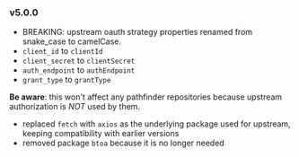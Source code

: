 ### v5.0.0
- BREAKING: upstream oauth strategy properties renamed from snake_case to camelCase.
 - `client_id` to `clientId`
 - `client_secret` to `clientSecret`
 - `auth_endpoint` to `authEndpoint`
 - `grant_type` to `grantType`

**Be aware**: this won't affect any pathfinder repositories because upstream authorization is *NOT* used by them.

- replaced `fetch` with `axios` as the underlying package used for upstream, keeping compatibility with earlier versions
- removed package `btoa` because it is no longer needed
